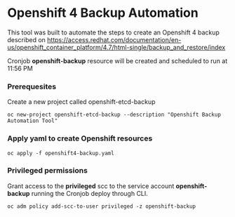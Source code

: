 # Openshift 4 Backup Automation

This tool was built to automate the steps to create an Openshift 4 backup described on https://access.redhat.com/documentation/en-us/openshift_container_platform/4.7/html-single/backup_and_restore/index

Cronjob **openshift-backup** resource  will be created and scheduled to run at 11:56 PM

### Prerequesites

Create a new project called openshift-etcd-backup

`oc new-project openshift-etcd-backup --description "Openshift Backup Automation Tool"` 

### Apply yaml to create Openshift resources

`oc apply -f openshift4-backup.yaml`

### Privileged permissions

Grant access to the **privileged** scc to the service account **openshift-backup** running the Cronjob deploy through CLI.

`oc adm policy add-scc-to-user privileged -z openshift-backup`

